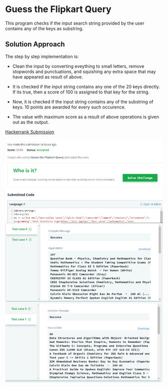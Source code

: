 # Guess the Flipkart Query


This program checks if the input search string provided by the user contains any of the keys as substring.

## Solution Approach

The step by step implementation is:

* Clean the input by converting eveything to small letters, remove stopwords and punctuations, and squishing any extra space that may have appeared as result of above.

* It is checked if the input string contains any one of the 20 keys directly. If its true, then a score of 100 is assigned to that key for the string.

* Now, it is checked if the input string contains any of the substring of keys. 10 points are awarded for every such occurence.

* The value with maximum score as a result of above operations is given out as the output.

[Hackerrank Submission](https://www.hackerrank.com/challenges/guess-the-flipkart-query/submissions/code/96255651)

![submission-part-1](hackrrank-1.PNG)
![submission-part-2](hackrrank-2.PNG)
![submission-part-3](hackrrank-3.PNG)